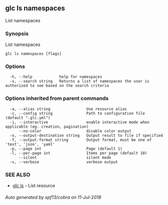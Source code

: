 ## glc ls namespaces

List namespaces

### Synopsis

List namespaces

```
glc ls namespaces [flags]
```

### Options

```
  -h, --help            help for namespaces
  -s, --search string   Returns a list of namespaces the user is authorized to see based on the search criteria
```

### Options inherited from parent commands

```
  -a, --alias string                Use resource alias
  -c, --config string               Path to configuration file (default ".glc.yml")
  -i, --interactive                 enable interactive mode when applicable (eg. creation, pagination)
      --no-color                    disable color output
  -o, --output-destination string   Output result to file if specified
  -f, --output-format string        Output format, must be one of 'text', 'json', 'yaml'
  -p, --page int                    Page (default 1)
  -l, --per-page int                Items per page (default 10)
      --silent                      silent mode
  -v, --verbose                     verbose output
```

### SEE ALSO

* [glc ls](glc_ls.md)	 - List resource

###### Auto generated by spf13/cobra on 11-Jul-2018
